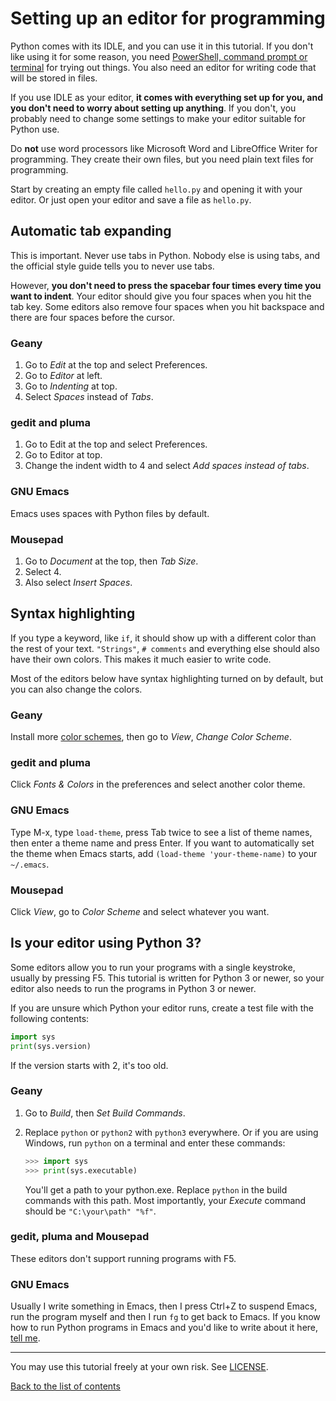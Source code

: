 # Setting up an editor for programming

Python comes with its IDLE, and you can use it in this tutorial. If you
don't like using it for some reason, you need [PowerShell, command prompt or
terminal](installing-python.md#if-you-like-working-with-powershell-command-prompt-or-terminal)
for trying out things. You also need an editor for writing code that will
be stored in files.

If you use IDLE as your editor, **it comes with everything set up for
you, and you don't need to worry about setting up anything**. If you
don't, you probably need to change some settings to make your editor
suitable for Python use.

Do **not** use word processors like Microsoft Word and LibreOffice
Writer for programming. They create their own files, but you need plain
text files for programming.

Start by creating an empty file called `hello.py` and opening it with
your editor. Or just open your editor and save a file as `hello.py`.

## Automatic tab expanding

This is important. Never use tabs in Python. Nobody else is using tabs,
and the official style guide tells you to never use tabs.

However, **you don't need to press the spacebar four times every time
you want to indent**. Your editor should give you four spaces when you
hit the tab key. Some editors also remove four spaces when you hit
backspace and there are four spaces before the cursor.

### Geany

1. Go to *Edit* at the top and select Preferences.
2. Go to *Editor* at left.
2. Go to *Indenting* at top.
4. Select *Spaces* instead of *Tabs*.

### gedit and pluma

1. Go to Edit at the top and select Preferences.
2. Go to Editor at top.
3. Change the indent width to 4 and select *Add spaces instead of tabs*.

### GNU Emacs

Emacs uses spaces with Python files by default.

### Mousepad

1. Go to *Document* at the top, then *Tab Size*.
2. Select 4.
3. Also select *Insert Spaces*.

## Syntax highlighting

If you type a keyword, like `if`, it should show up with a different
color than the rest of your text. `"Strings"`, `# comments` and
everything else should also have their own colors. This makes it much
easier to write code.

Most of the editors below have syntax highlighting turned on by
default, but you can also change the colors.

### Geany

Install more [color schemes](https://www.geany.org/Download/Extras#colors),
then go to *View*, *Change Color Scheme*.

### gedit and pluma

Click *Fonts & Colors* in the preferences and select another color
theme.

### GNU Emacs

Type M-x, type `load-theme`, press Tab twice to see a list of theme
names, then enter a theme name and press Enter. If you want to
automatically set the theme when Emacs starts, add
`(load-theme 'your-theme-name)` to your `~/.emacs`.

### Mousepad

Click *View*, go to *Color Scheme* and select whatever you want.

## Is your editor using Python 3?

Some editors allow you to run your programs with a single keystroke,
usually by pressing F5. This tutorial is written for Python 3 or newer,
so your editor also needs to run the programs in Python 3 or newer.

If you are unsure which Python your editor runs, create a test file
with the following contents:

```py
import sys
print(sys.version)
```

If the version starts with 2, it's too old.

### Geany

1. Go to *Build*, then *Set Build Commands*.
2. Replace `python` or `python2` with `python3` everywhere. Or if you
    are using Windows, run `python` on a terminal and enter these
    commands:

    ```py
    >>> import sys
    >>> print(sys.executable)
    ```

    You'll get a path to your python.exe. Replace `python` in the build
    commands with this path. Most importantly, your *Execute* command
    should be `"C:\your\path" "%f"`.

### gedit, pluma and Mousepad

These editors don't support running programs with F5.

### GNU Emacs

Usually I write something in Emacs, then I press Ctrl+Z to suspend
Emacs, run the program myself and then I run `fg` to get back to Emacs.
If you know how to run Python programs in Emacs and you'd like to write
about it here, [tell me](contact-me.md).

***

You may use this tutorial freely at your own risk. See [LICENSE](LICENSE).

[Back to the list of contents](README.md)
